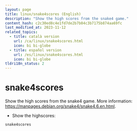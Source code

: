 ```yaml
---
layout: page
title: linux/snake4scores (English)
description: "Show the high scores from the snake4 game."
content_hash: c2c30ed8c4e1fd7de2b7b04c3b7175b874aa69fc
last_modified_at: 2023-11-12
related_topics:
  - title: català version
    url: /ca/linux/snake4scores.html
    icon: bi bi-globe
  - title: español version
    url: /es/linux/snake4scores.html
    icon: bi bi-globe
tldri18n_status: 2
---
```

# snake4scores

Show the high scores from the snake4 game.
More information: <https://manpages.debian.org/snake4/snake4.6.en.html>.

- Show the highscores:

`snake4scores`
